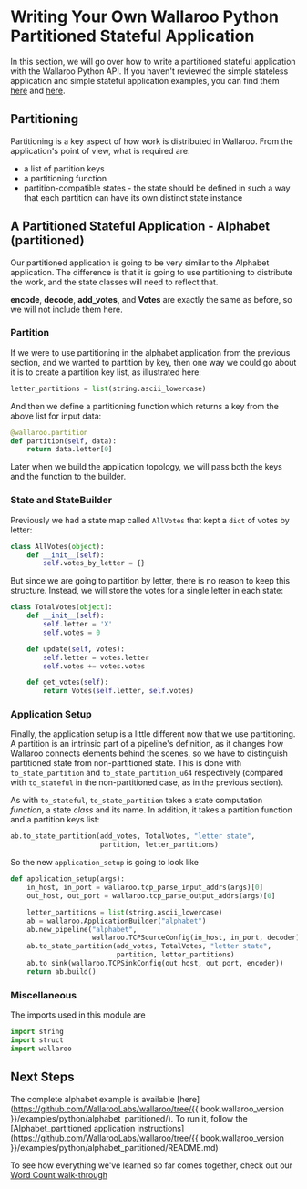 # Writing Your Own Wallaroo Python Partitioned Stateful Application

In this section, we will go over how to write a partitioned stateful application with the Wallaroo Python API. If you haven't reviewed the simple stateless application and simple stateful application examples, you can find them [here](writing-your-own-application.md) and [here](writing-your-own-stateful-application.md).

## Partitioning

Partitioning is a key aspect of how work is distributed in Wallaroo. From the application's point of view, what is required are:

* a list of partition keys
* a partitioning function
* partition-compatible states - the state should be defined in such a way that each partition can have its own distinct state instance

## A Partitioned Stateful Application - Alphabet (partitioned)

Our partitioned application is going to be very similar to the Alphabet application. The difference is that it is going to use partitioning to distribute the work, and the state classes will need to reflect that.

**encode**, **decode**, **add_votes**, and **Votes** are exactly the same as before, so we will not include them here.

### Partition

If we were to use partitioning in the alphabet application from the previous section, and we wanted to partition by key, then one way we could go about it is to create a partition key list, as illustrated here:

```python
letter_partitions = list(string.ascii_lowercase)
```

And then we define a partitioning function which returns a key from the above list for input data:

```python
@wallaroo.partition
def partition(self, data):
    return data.letter[0]
```

Later when we build the application topology, we will pass both the keys and the function to the builder.

### State and StateBuilder

Previously we had a state map called `AllVotes` that kept a `dict` of votes by letter:

```python
class AllVotes(object):
    def __init__(self):
        self.votes_by_letter = {}
```

But since we are going to partition by letter, there is no reason to keep this structure. Instead, we will store the votes for a single letter in each state:

```python
class TotalVotes(object):
    def __init__(self):
        self.letter = 'X'
        self.votes = 0

    def update(self, votes):
        self.letter = votes.letter
        self.votes += votes.votes

    def get_votes(self):
        return Votes(self.letter, self.votes)
```

### Application Setup

Finally, the application setup is a little different now that we use partitioning. A partition is an intrinsic part of a pipeline's definition, as it changes how Wallaroo connects elements behind the scenes, so we have to distinguish partitioned state from non-partitioned state. This is done with `to_state_partition` and `to_state_partition_u64` respectively (compared with `to_stateful` in the non-partitioned case, as in the previous section).

As with `to_stateful`, `to_state_partition` takes a state computation _function_, a state _class_ and its name. In addition, it takes a partition function and a partition keys list:

```python
ab.to_state_partition(add_votes, TotalVotes, "letter state",
                      partition, letter_partitions)
```

So the new `application_setup` is going to look like
```python
def application_setup(args):
    in_host, in_port = wallaroo.tcp_parse_input_addrs(args)[0]
    out_host, out_port = wallaroo.tcp_parse_output_addrs(args)[0]

    letter_partitions = list(string.ascii_lowercase)
    ab = wallaroo.ApplicationBuilder("alphabet")
    ab.new_pipeline("alphabet",
                    wallaroo.TCPSourceConfig(in_host, in_port, decoder))
    ab.to_state_partition(add_votes, TotalVotes, "letter state",
                          partition, letter_partitions)
    ab.to_sink(wallaroo.TCPSinkConfig(out_host, out_port, encoder))
    return ab.build()
```

### Miscellaneous

The imports used in this module are
```python
import string
import struct
import wallaroo
```

## Next Steps

The complete alphabet example is available [here](https://github.com/WallarooLabs/wallaroo/tree/{{ book.wallaroo_version }}/examples/python/alphabet_partitioned/). To run it, follow the [Alphabet_partitioned application instructions](https://github.com/WallarooLabs/wallaroo/tree/{{ book.wallaroo_version }}/examples/python/alphabet_partitioned/README.md)

To see how everything we've learned so far comes together, check out our [Word Count walk-through](word-count.md)
